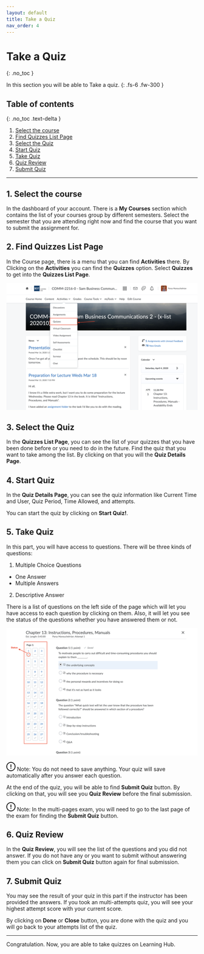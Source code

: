 ```yaml
---
layout: default
title: Take a Quiz
nav_order: 4
---
```


# Take a Quiz
{: .no_toc }


In this section you will be able to Take a quiz. 
{: .fs-6 .fw-300 }

## Table of contents
{: .no_toc .text-delta }
1. [Select the course](#1-select-the-course)
2. [Find Quizzes List Page](#2-find-quizzes-list-page)
3. [Select the Quiz](#3-select-the-quiz)
4. [Start Quiz](#4-start-quiz)
5. [Take Quiz](#5-take-quiz)
6. [Quiz Review](#6-quiz-review)
7. [Submit Quiz](#7-submit-quiz)

---

## 1. Select the course

In the dashboard of your account. There is a **My Courses** section which contains the list of your courses group by different semesters.
Select the semester that you are attending right now and find the course that you want to submit the assignment for.

## 2. Find Quizzes List Page

In the Course page, there is a menu that you can find **Activities** there. By Clicking on the **Activities** you can find the **Quizzes** option. 
Select **Quizzes** to get into the **Quizzes List Page**.

  ![Find Quizzes](https://github.com/AlirezaKakan/User-Documentation-Instructions/blob/gh-pages/assets/images/Quiz.png?raw=true "Find Assignments")

## 3. Select the Quiz

In the **Quizzes List Page**, you can see the list of your quizzes that you have been done before or you need to do in the future. Find the quiz that you want to take among the list. By clicking on that you will the **Quiz Details Page**.

## 4. Start Quiz

In the **Quiz Details Page**, you can see the quiz information like Current Time and User, Quiz Period, Time Allowed, and attempts.

You can start the quiz by clicking on **Start Quiz!**.

## 5. Take Quiz

In this part, you will have access to questions. There will be three kinds of questions:

1. Multiple Choice Questions  
  * One Answer  
  * Multiple Answers  
2. Descriptive Answer

There is a list of questions on the left side of the page which will let you have access to each question by clicking on them. Also, it will let you see the status of the questions whether you have answered them or not.


  ![Take Quiz](https://github.com/AlirezaKakan/User-Documentation-Instructions/blob/gh-pages/assets/images/take-quiz.png?raw=true "Take Quiz")

![Auto Save][Note]
Note: You do not need to save anything. Your quiz will save automatically after you answer each question.

At the end of the quiz, you will be able to find **Submit Quiz** button. By clicking on that, you will see you **Quiz Review** before the final submission.

![Auto Save][Note]
Note: In the multi-pages exam, you will need to go to the last page of the exam for finding the **Submit Quiz** button.


## 6. Quiz Review

In the **Quiz Review**, you will see the list of the questions and you did not answer. If you do not have any or you want to submit without answering them you can click on **Submit Quiz** button again for final submission.


## 7. Submit Quiz

You may see the result of your quiz in this part if the instructor has been provided the answers. If you took an multi-attempts quiz, you will see your highest attempt score with your current score.

By clicking on **Done** or **Close** button, you are done with the quiz and you will go back to your attempts list of the quiz.


---

Congratulation. Now, you are able to take quizzes on Learning Hub.


[Note]: https://github.com/AlirezaKakan/User-Documentation-Instructions/blob/gh-pages/assets/images/warning-24.png?raw=true "Note"

[Alert]: https://github.com/AlirezaKakan/User-Documentation-Instructions/blob/gh-pages/assets/images/alert.png?raw=true "Alert"
  
